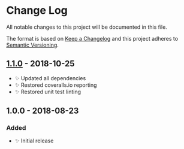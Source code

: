 # Change Log

All notable changes to this project will be documented in this file.

The format is based on [Keep a Changelog](http://keepachangelog.com/)
and this project adheres to [Semantic Versioning](http://semver.org/).

## [1.1.0] - 2018-10-25

- ✨ Updated all dependencies
- ✨ Restored coveralls.io reporting
- ✨ Restored unit test linting

## 1.0.0 - 2018-08-23

### Added

- ✨ Initial release

[1.1.0]: https://bitbucket.org/codsen/ranges-regex/branches/compare/v1.1.0%0Dv1.0.2#diff
